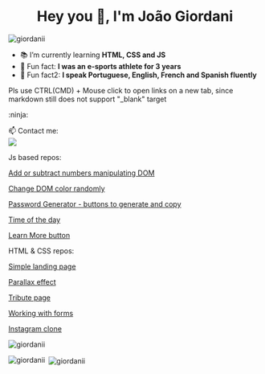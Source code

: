 <h1 align="center">Hey you 👋, I'm João Giordani</h1>
<p align="left"> <img src="https://komarev.com/ghpvc/?username=giordanii&label=Profile%20views&color=0e75b6&style=flat" alt="giordanii" /> </p>

- 📚 I’m currently learning **HTML, CSS and JS**
- 💬 Fun fact: **I was an e-sports athlete for 3 years**
- 💬 Fun fact2: **I speak Portuguese, English, French and Spanish fluently**

<p> Pls use CTRL(CMD) + Mouse click to open links on a new tab, since markdown still does not support "_blank" target</p>:ninja:

📫 Contact me:<br>
<a href="https://www.linkedin.com/in/joao-giordani/" target="_blank"><img src="https://img.shields.io/badge/-LinkedIn-%230077B5?style=for-the-badge&logo=linkedin&logoColor=white" target="_blank"></a>

<p>Js based repos:</p>
<a href="https://giordanii.github.io/counter/" target="_blank"><p>Add or subtract numbers manipulating DOM</p></a>
<a href="https://giordanii.github.io/Color-changer/" target="_blank"><p>Change DOM color randomly</p></a>
<a href="https://giordanii.github.io/password-generator/" target="_blank"><p>Password Generator - buttons to generate and copy</p></a>
<a href="https://giordanii.github.io/time-of-the-day/" target="_blank"><p>Time of the day</p></a>
<a href="https://giordanii.github.io/card/" target="_blank"><p>Learn More button</p></a>

<p>HTML & CSS repos:</p>
<a href="https://giordanii.github.io/projeto-android/" target="_blank"><p>Simple landing page</p></a>
<a href="https://giordanii.github.io/projeto-cordel/" target="_blank"><p>Parallax effect</p></a>
<a href="https://giordanii.github.io/tribute-page/" target="_blank"><p>Tribute page</p></a>
<a href="https://giordanii.github.io/Support-form/" target="_blank"><p>Working with forms</p></a>
<a href="https://giordanii.github.io/instagram-clone/" target="_blank"><p>Instagram clone</p></a>

<p><img align="center" src="https://github-readme-streak-stats.herokuapp.com/?user=giordanii&" alt="giordanii" /></p>

<p><img align="left" src="https://github-readme-stats.vercel.app/api/top-langs?username=giordanii&show_icons=true&locale=en&layout=compact" alt="giordanii" /></p>

<p>&nbsp;<img align="center" src="https://github-readme-stats.vercel.app/api?username=giordanii&show_icons=true&locale=en" alt="giordanii" /></p>
